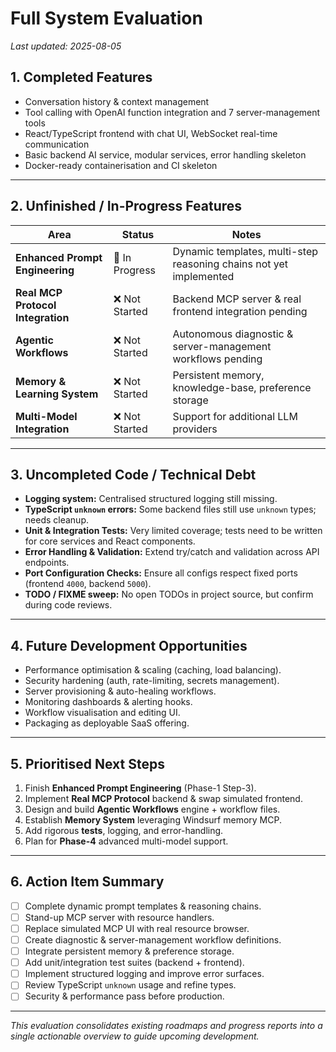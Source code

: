 # Full System Evaluation

_Last updated: 2025-08-05_

## 1. Completed Features

* Conversation history & context management
* Tool calling with OpenAI function integration and 7 server-management tools
* React/TypeScript frontend with chat UI, WebSocket real-time communication
* Basic backend AI service, modular services, error handling skeleton
* Docker-ready containerisation and CI skeleton

---

## 2. Unfinished / In-Progress Features

| Area | Status | Notes |
|------|--------|-------|
| **Enhanced Prompt Engineering** | 🚧 In Progress | Dynamic templates, multi-step reasoning chains not yet implemented |
| **Real MCP Protocol Integration** | ❌ Not Started | Backend MCP server & real frontend integration pending |
| **Agentic Workflows** | ❌ Not Started | Autonomous diagnostic & server-management workflows pending |
| **Memory & Learning System** | ❌ Not Started | Persistent memory, knowledge-base, preference storage |
| **Multi-Model Integration** | ❌ Not Started | Support for additional LLM providers |

---

## 3. Uncompleted Code / Technical Debt

* **Logging system:** Centralised structured logging still missing.
* **TypeScript `unknown` errors:** Some backend files still use `unknown` types; needs cleanup.
* **Unit & Integration Tests:** Very limited coverage; tests need to be written for core services and React components.
* **Error Handling & Validation:** Extend try/catch and validation across API endpoints.
* **Port Configuration Checks:** Ensure all configs respect fixed ports (frontend `4000`, backend `5000`).
* **TODO / FIXME sweep:** No open TODOs in project source, but confirm during code reviews.

---

## 4. Future Development Opportunities

* Performance optimisation & scaling (caching, load balancing).
* Security hardening (auth, rate-limiting, secrets management).
* Server provisioning & auto-healing workflows.
* Monitoring dashboards & alerting hooks.
* Workflow visualisation and editing UI.
* Packaging as deployable SaaS offering.

---

## 5. Prioritised Next Steps

1. Finish **Enhanced Prompt Engineering** (Phase-1 Step-3).
2. Implement **Real MCP Protocol** backend & swap simulated frontend.
3. Design and build **Agentic Workflows** engine + workflow files.
4. Establish **Memory System** leveraging Windsurf memory MCP.
5. Add rigorous **tests**, logging, and error-handling.
6. Plan for **Phase-4** advanced multi-model support.

---

## 6. Action Item Summary

- [ ] Complete dynamic prompt templates & reasoning chains.
- [ ] Stand-up MCP server with resource handlers.
- [ ] Replace simulated MCP UI with real resource browser.
- [ ] Create diagnostic & server-management workflow definitions.
- [ ] Integrate persistent memory & preference storage.
- [ ] Add unit/integration test suites (backend + frontend).
- [ ] Implement structured logging and improve error surfaces.
- [ ] Review TypeScript `unknown` usage and refine types.
- [ ] Security & performance pass before production.

---

_This evaluation consolidates existing roadmaps and progress reports into a single actionable overview to guide upcoming development._
